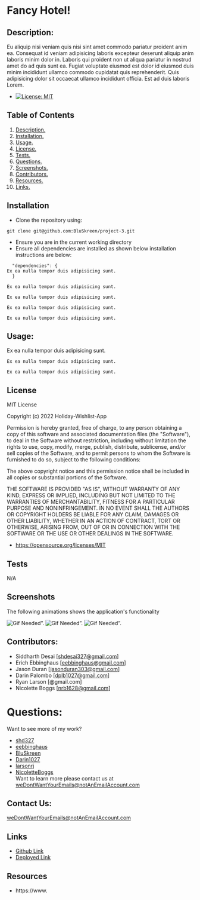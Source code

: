 # Fancy Hotel!

## Description:

Eu aliquip nisi veniam quis nisi sint amet commodo pariatur proident anim ea. Consequat id veniam adipisicing laboris excepteur deserunt aliquip anim laboris minim dolor in. Laboris qui proident non ut aliqua pariatur in nostrud amet do ad quis sunt ea. Fugiat voluptate eiusmod est dolor id eiusmod duis minim incididunt ullamco commodo cupidatat quis reprehenderit. Quis adipisicing dolor sit occaecat ullamco incididunt officia. Est ad duis laboris Lorem.

- [![License: MIT](https://img.shields.io/badge/License-MIT-yellow.svg)](https://opensource.org/licenses/MIT)

## Table of Contents

1. [ Description. ](#description)
2. [ Installation. ](#installation)
3. [ Usage. ](#usage)
4. [ License. ](#license)
5. [ Tests. ](#tests)
6. [ Questions. ](#questions)
7. [ Screenshots. ](#screenshots)
8. [ Contributors. ](#contributors)
9. [ Resources. ](#resources)
10. [ Links. ](#links)

## Installation

- Clone the repository using:

```
git clone git@github.com:BluSkreen/project-3.git
```

- Ensure you are in the current working directory
- Ensure all dependencies are installed as shown below installation instructions are below:

```
  "dependencies": {
Ex ea nulla tempor duis adipisicing sunt.
  }

```

```
Ex ea nulla tempor duis adipisicing sunt.
```

```
Ex ea nulla tempor duis adipisicing sunt.
```

```
Ex ea nulla tempor duis adipisicing sunt.
```

```
Ex ea nulla tempor duis adipisicing sunt.
```

## Usage:

Ex ea nulla tempor duis adipisicing sunt.

```
Ex ea nulla tempor duis adipisicing sunt.
```

```
Ex ea nulla tempor duis adipisicing sunt.
```

## License

MIT License

Copyright (c) 2022 Holiday-Wishlist-App

Permission is hereby granted, free of charge, to any person obtaining a copy
of this software and associated documentation files (the "Software"), to deal
in the Software without restriction, including without limitation the rights
to use, copy, modify, merge, publish, distribute, sublicense, and/or sell
copies of the Software, and to permit persons to whom the Software is
furnished to do so, subject to the following conditions:

The above copyright notice and this permission notice shall be included in all
copies or substantial portions of the Software.

THE SOFTWARE IS PROVIDED "AS IS", WITHOUT WARRANTY OF ANY KIND, EXPRESS OR
IMPLIED, INCLUDING BUT NOT LIMITED TO THE WARRANTIES OF MERCHANTABILITY,
FITNESS FOR A PARTICULAR PURPOSE AND NONINFRINGEMENT. IN NO EVENT SHALL THE
AUTHORS OR COPYRIGHT HOLDERS BE LIABLE FOR ANY CLAIM, DAMAGES OR OTHER
LIABILITY, WHETHER IN AN ACTION OF CONTRACT, TORT OR OTHERWISE, ARISING FROM,
OUT OF OR IN CONNECTION WITH THE SOFTWARE OR THE USE OR OTHER DEALINGS IN THE
SOFTWARE.

- https://opensource.org/licenses/MIT

## Tests

N/A

## Screenshots

The following animations shows the application's functionality

![Gif Needed”.](.)
![Gif Needed”.](.)
![Gif Needed”.](.)

## Contributors:

- Siddharth Desai [shdesai327@gmail.com]
- Erich Ebbinghaus [eebbinghaus@gmail.com]
- Jason Duran [jasonduran303@gmail.com]
- Darin Palombo [dplb1027@gmail.com]
- Ryan Larson [@gmail.com]
- Nicolette Boggs [nrb1628@gmail.com]

# Questions:

Want to see more of my work?

- [shd327](https://github.com/SHD327)
- [eebbinghaus](https://github.com/eebbinghaus)
- [BluSkreen](https://github.com/BluSkreen)
- [Darin1027](https://github.com/Darin1027)
- [larsonrj](https://github.com/larsonrj)
- [NicoletteBoggs](https://github.com/NicoletteBoggs)
  <br/>
  Want to learn more please contact us at weDontWantYourEmails@notAnEmailAccount.com

## Contact Us:

weDontWantYourEmails@notAnEmailAccount.com

## Links

- [Github Link](https://github.com/BluSkreen/project-3)
- [Deployed Link]()

## Resources

- https://www.